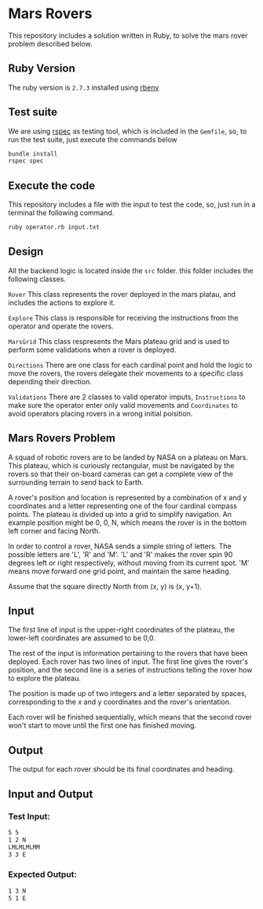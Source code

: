 # Mars Rovers
This repository includes a solution written in Ruby, to solve the mars rover problem described below.

## Ruby Version
The ruby version is `2.7.3` installed using [rbenv](https://github.com/rbenv/rbenv)

## Test suite
We are using [rspec](https://rspec.info/) as testing tool, which is included in the `Gemfile`, so, to run the test suite, just execute the commands below

```bash
bundle install
rspec spec
```

## Execute the code
This repository includes a file with the input to test the code, so, just run in a terminal the following command.


```bash
ruby operator.rb input.txt
```

## Design
All the backend logic is located inside the `src` folder. this folder includes the following classes.

`Rover` This class represents the rover deployed in the mars platau, and includes the actions to explore it.

`Explore` This class is responsible for receiving the instructions from the operator and operate the rovers.

`MarsGrid` This class respresents the Mars plateau grid and is used to perform some validations when a rover is deployed.

`Directions` There are one class for each cardinal point and hold the logic to move the rovers, the rovers delegate their movements
to a specific class depending their direction.

`Validations` There are 2 classes to valid operator imputs, `Instructions` to make sure the operator enter only valid movements and `Coordinates` to avoid
operators placing rovers in a wrong initial poisition.

## Mars Rovers Problem
A squad of robotic rovers are to be landed by NASA on a plateau on Mars. This plateau, which is curiously rectangular, must be navigated by the rovers so that their on-board cameras can get a complete view of the surrounding terrain to send back to Earth.

A rover's position and location is represented by a combination of x and y coordinates and a letter representing one of the four cardinal compass points. The plateau is divided up into a grid to simplify navigation. An example position might be 0, 0, N, which means the rover is in the bottom left corner and facing North.

In order to control a rover, NASA sends a simple string of letters. The possible letters are 'L', 'R' and 'M'. 'L' and 'R' makes the rover spin 90 degrees left or right respectively, without moving from its current spot. 'M' means move forward one grid point, and maintain the same heading.

Assume that the square directly North from (x, y) is (x, y+1).

## Input
The first line of input is the upper-right coordinates of the plateau, the lower-left coordinates are assumed to be 0,0.

The rest of the input is information pertaining to the rovers that have been deployed. Each rover has two lines of input. The first line gives the rover's position, and the second line is a series of instructions telling the rover how to explore the plateau.

The position is made up of two integers and a letter separated by spaces, corresponding to the x and y coordinates and the rover's orientation.

Each rover will be finished sequentially, which means that the second rover won't start to move until the first one has finished moving.

## Output
The output for each rover should be its final coordinates and heading.

## Input and Output
### Test Input:

```bash
5 5
1 2 N
LMLMLMLMM
3 3 E
```

### Expected Output:

```bash
1 3 N
5 1 E
```
